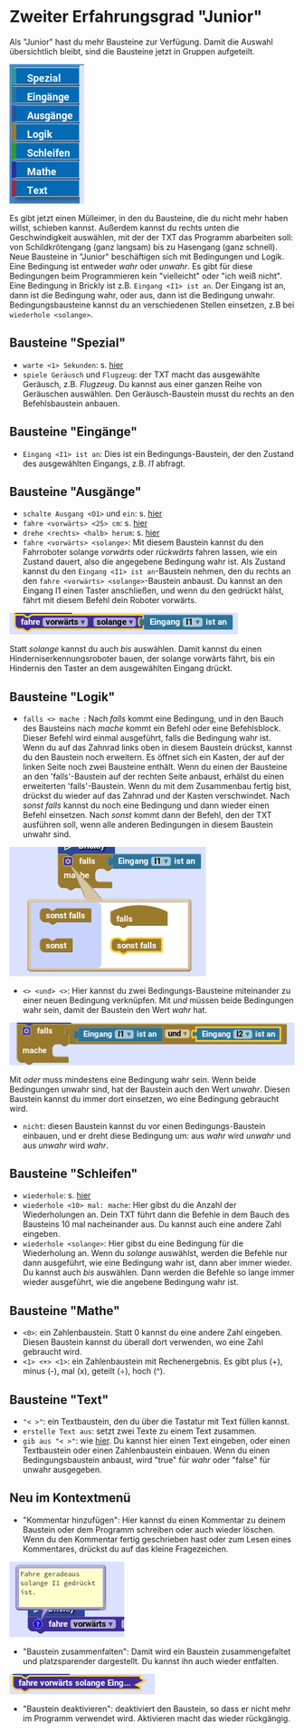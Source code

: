 # Zweiter Erfahrungsgrad "Junior"    

Als "Junior" hast du mehr Bausteine zur Verfügung. Damit die Auswahl übersichtlich bleibt, sind die Bausteine jetzt in Gruppen aufgeteilt.

![Gruppen](/de/brickly/gruppen.png)

Es gibt jetzt einen Mülleimer, in den du Bausteine, die du nicht mehr haben willst, schieben kannst. Außerdem kannst du rechts unten die Geschwindigkeit auswählen, mit der der TXT das Programm abarbeiten soll: von Schildkrötengang (ganz langsam) bis zu Hasengang (ganz schnell).  
Neue Bausteine in "Junior" beschäftigen sich mit Bedingungen und Logik. Eine Bedingung ist entweder *wahr* oder *unwahr*. Es gibt für diese Bedingungen beim Programmieren kein "vielleicht" oder "ich weiß nicht". Eine Bedingung in Brickly ist z.B. `Eingang <I1> ist an`. Der Eingang ist an, dann ist die Bedingung wahr, oder aus, dann ist die Bedingung unwahr.   Bedingungsbausteine kannst du an verschiedenen Stellen einsetzen, z.B bei `wiederhole <solange>`.  

## Bausteine "Spezial"    
* `warte <1> Sekunden`: s. [hier](/de/brickly/level-1.md#warte)  
* `spiele Geräusch` und `Flugzeug`: der TXT macht das ausgewählte Geräusch, z.B. *Flugzeug*. Du kannst aus einer ganzen Reihe von Geräuschen auswählen. Den Geräusch-Baustein musst du rechts an den Befehlsbaustein anbauen.   

## Bausteine "Eingänge"        
* `Eingang <I1> ist an`: Dies ist ein Bedingungs-Baustein, der den Zustand des ausgewählten Eingangs, z.B. *I1* abfragt.      

## Bausteine "Ausgänge"    
* `schalte Ausgang <O1>` und `ein`: s. [hier](/de/brickly/level-1.md#schalteAusgang)  
* `fahre <vorwärts> <25> cm`: s. [hier](/de/brickly/level-1.md#fahre)  
* `drehe <rechts> <halb> herum`: s. [hier](/de/brickly/level-1.md#drehe)  
* `fahre <vorwärts> <solange>`<a name="fahresolange"></a>: Mit diesem Baustein kannst du den Fahrroboter solange *vorwärts* oder *rückwärts* fahren lassen, wie ein Zustand dauert, also die angegebene Bedingung wahr ist. Als Zustand kannst du den `Eingang <I1> ist an`-Baustein nehmen, den du rechts an den `fahre <vorwärts> <solange>`-Baustein anbaust. Du kannst an den Eingang I1 einen Taster anschließen, und wenn du den gedrückt hälst, fährt mit diesem Befehl dein Roboter vorwärts. 

![fahre vorwärts solange Eingang I1 ist an](/de/brickly/solange.png)

Statt *solange* kannst du auch *bis* auswählen. Damit kannst du einen Hinderniserkennungsroboter bauen, der solange vorwärts fährt, bis ein Hindernis den Taster an dem ausgewählten Eingang drückt.   

## Bausteine "Logik"    
* `falls <> mache `: Nach *falls* kommt eine Bedingung, und in den Bauch des Bausteins nach *mache* kommt ein Befehl oder eine Befehlsblock. Dieser Befehl wird einmal ausgeführt, falls die Bedingung wahr ist.    
Wenn du auf das Zahnrad links oben in diesem Baustein drückst, kannst du den Baustein noch erweitern. Es öffnet sich ein Kasten, der auf der linken Seite noch zwei Bausteine enthält. Wenn du einen der Bausteine an den 'falls'-Baustein auf der rechten Seite anbaust, erhälst du einen erweiterten 'falls'-Baustein. Wenn du mit dem Zusammenbau fertig bist, drückst du wieder auf das Zahnrad und der Kasten verschwindet. Nach *sonst falls* kannst du noch eine Bedingung und dann wieder einen Befehl einsetzen. Nach *sonst* kommt dann der Befehl, den der TXT ausführen soll, wenn alle anderen Bedingungen in diesem Baustein unwahr sind.     

![wenn sonst falls](/de/brickly/sonstfalls.png)

* `<> <und> <>`: Hier kannst du zwei Bedingungs-Bausteine miteinander zu einer neuen Bedingung verknüpfen. Mit *und* müssen beide Bedingungen wahr sein, damit der Baustein den Wert *wahr* hat. 

![und](/de/brickly/und.png)

Mit *oder* muss mindestens eine Bedingung wahr sein. Wenn beide Bedingungen unwahr sind, hat der Baustein auch den Wert *unwahr*. Diesen Baustein kannst du immer dort einsetzen, wo eine Bedingung gebraucht wird.  
* `nicht`: diesen Baustein kannst du vor einen Bedingungs-Baustein einbauen, und er dreht diese Bedingung um: aus *wahr* wird *unwahr* und aus *unwahr* wird *wahr*.    

## Bausteine "Schleifen"    
* `wiederhole`: s. [hier](/de/brickly/level-1.md#wiederhole)  
* `wiederhole <10> mal: mache`: Hier gibst du die Anzahl der Wiederholungen an. Dein TXT führt dann die Befehle in dem Bauch des Bausteins 10 mal nacheinander aus. Du kannst auch eine andere Zahl eingeben.  
* `wiederhole <solange>`: Hier gibst du eine Bedingung für die Wiederholung an. Wenn du *solange* auswählst, werden die Befehle nur dann ausgeführt, wie eine Bedingung wahr ist, dann aber immer wieder. Du kannst auch *bis* auswählen. Dann werden die Befehle so lange immer wieder ausgeführt, wie die angebene Bedingung wahr ist.    

## Bausteine "Mathe"      
* `<0>`: ein Zahlenbaustein. Statt 0 kannst du eine andere Zahl eingeben. Diesen Baustein kannst du überall dort verwenden, wo eine Zahl gebraucht wird.   
* `<1> <+> <1>`: ein Zahlenbaustein mit Rechenergebnis. Es gibt plus (+), minus (-), mal (x), geteilt (&divide;), hoch (^).     

## Bausteine "Text"     
* `"< >"`: ein Textbaustein, den du über die Tastatur mit Text füllen kannst.   
* `erstelle Text aus`: setzt zwei Texte zu einem Text zusammen.   
* `gib aus "< >"`: wie [hier](/de/brickly/level-1.md#gibaus). Du kannst hier einen Text eingeben, oder einen Textbaustein oder einen Zahlenbaustein einbauen. Wenn du einen Bedingungsbaustein anbaust, wird "true" für *wahr* oder "false" für unwahr ausgegeben.     

## Neu im Kontextmenü
* "Kommentar hinzufügen":  Hier kannst du einen Kommentar zu deinem Baustein oder dem Programm schreiben oder auch wieder löschen. Wenn du den Kommentar fertig geschrieben hast oder zum Lesen eines Kommentares, drückst du auf das kleine Fragezeichen.

![Kommentar](/de/brickly/kommentar.png)
  
* "Baustein zusammenfalten": Damit wird ein Baustein zusammengefaltet und platzsparender dargestellt. Du kannst ihn auch wieder entfalten.   

![Zusammengefalteter Baustein](/de/brickly/gefaltet.png)

* "Baustein deaktivieren": deaktiviert den Baustein, so dass er nicht mehr im Programm verwendet wird. Aktivieren macht das wieder rückgängig.    

